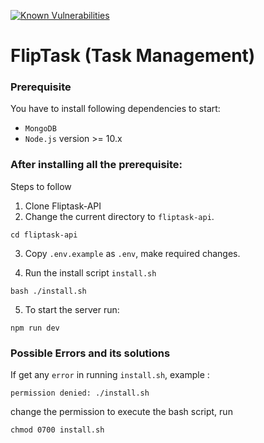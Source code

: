 [![Known Vulnerabilities](https://snyk.io/test/github/fliptask/fliptask-api/badge.svg)](https://snyk.io/test/github/fliptask/fliptask-api)

# FlipTask (Task Management)

### Prerequisite
You have to install following dependencies to start:

- `MongoDB`
- `Node.js` version >= 10.x

### After installing all the prerequisite:

Steps to follow

1.  Clone Fliptask-API
2.  Change the current directory to `fliptask-api`.
```
cd fliptask-api
```
3. Copy `.env.example` as `.env`, make required changes.

4. Run the install script `install.sh`
```
bash ./install.sh
```
5. To start the server run:
```
npm run dev 
```

### Possible Errors and its solutions
If get any `error` in running `install.sh`,  example : 
```
permission denied: ./install.sh
```
change the permission to execute the bash script, run
```
chmod 0700 install.sh
```
